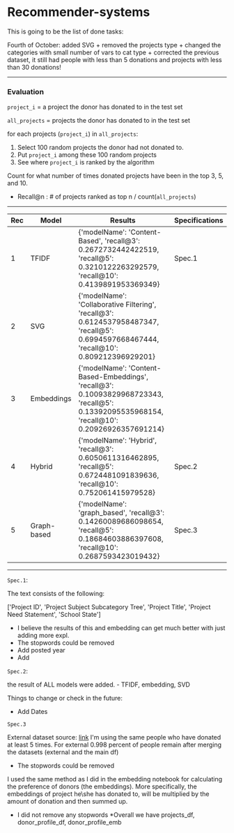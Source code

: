# Recommender-systems

This is going to be the list of done tasks:

Fourth of October: added SVG + removed the projects type + changed the categories with small number of vars to cat type + corrected the previous dataset, it still had people with less than 5 donations and projects with less than 30 donations!



---
### Evaluation

`project_i` = a project the donor has donated to in the test set 

`all_projects` = projects the donor has donated to in the test set


for each projects (`project_i`) in `all_projects`:

1. Select 100 random projects the donor had not donated to.
2. Put `project_i` among these 100 random projects
3. See where `project_i` is ranked by the algorithm

Count for what number of times donated projects have been in the top 3, 5, and 10.

* Recall@n : # of projects ranked as top n / count(`all_projects`) 
---

| Rec | Model  | Results | Specifications |
| -- | ------------- | ------------- | ------------- |
| 1 | TFIDF  | {'modelName': 'Content-Based', 'recall@3': 0.2672732442422519, 'recall@5': 0.3210122263292579, 'recall@10': 0.4139891953369349}  | Spec.1 |
| 2 | SVG  | {'modelName': 'Collaborative Filtering', 'recall@3': 0.6124537958487347, 'recall@5': 0.6994597668467444, 'recall@10': 0.809212396929201}  | |
| 3 | Embeddings  | {'modelName': 'Content-Based-Embeddings', 'recall@3': 0.10093829968723343, 'recall@5': 0.13392095535968154, 'recall@10': 0.20926926357691214} | |
| 4 | Hybrid  | {'modelName': 'Hybrid', 'recall@3': 0.6050611316462895, 'recall@5': 0.6724481091839636, 'recall@10': 0.752061415979528} | Spec.2 |
| 5 | Graph-based  | {'modelName': 'graph_based', 'recall@3': 0.14260089686098654, 'recall@5': 0.18684603886397608, 'recall@10': 0.2687593423019432} | Spec.3 |
---

`Spec.1`: 

The text consists of the following:

['Project ID', 'Project Subject Subcategory Tree', 'Project Title', 'Project Need Statement', 'School State']

* I believe the results of this and embedding can get much better with just adding more expl.
* The stopwords could be removed
* Add posted year
* Add <SEP>

`Spec.2`:

the result of ALL models were added. - TFIDF, embedding, SVD


Things to change or check in the future:
* Add Dates


`Spec.3`

External dataset source: [link](https://www.unitedstateszipcodes.org/zip-code-database/)
I'm using the same people who have donated at least 5 times.
For external 0.998 percent of people remain after merging the datasets (external and the main df)

* The stopwords could be removed

I used the same method as I did in the embedding notebook for calculating the preference of donors (the embeddings). More specifically, the embeddings of project he\she has donated to, will be multiplied by the amount of donation and then summed up.

* I did not remove any stopwords
*Overall we have projects_df, donor_profile_df, donor_profile_emb